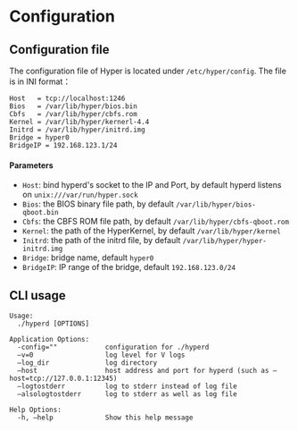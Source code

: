 # Configuration

## Configuration file

The configuration file of Hyper is located under `/etc/hyper/config`. The file is in INI format：

    Host   = tcp://localhost:1246
    Bios   = /var/lib/hyper/bios.bin
    Cbfs   = /var/lib/hyper/cbfs.rom
    Kernel = /var/lib/hyper/kernerl-4.4
    Initrd = /var/lib/hyper/initrd.img
    Bridge = hyper0
    BridgeIP = 192.168.123.1/24

#### Parameters

- `Host`: bind hyperd's socket to the IP and Port, by default hyperd listens on `unix:///var/run/hyper.sock`
- `Bios`: the BIOS binary file path, by default `/var/lib/hyper/bios-qboot.bin`
- `Cbfs`: the CBFS ROM file path, by default `/var/lib/hyper/cbfs-qboot.rom`
- `Kernel`: the path of the HyperKernel, by default `/var/lib/hyper/kernel`
- `Initrd`: the path of the initrd file, by default `/var/lib/hyper/hyper-initrd.img`
- `Bridge`: bridge name, default `hyper0`
- `BridgeIP`:  IP range of the bridge, default `192.168.123.0/24`

## CLI usage

	Usage:
	  ./hyperd [OPTIONS]

	Application Options:
	  -config=""            configuration for ./hyperd
	  —v=0                  log level for V logs
	  —log_dir              log directory
	  —host                 host address and port for hyperd (such as —host=tcp://127.0.0.1:12345)
	  —logtostderr          log to stderr instead of log file
	  —alsologtostderr      log to stderr as well as log file

	Help Options:
	  -h, —help             Show this help message
